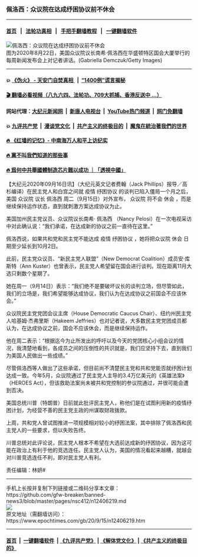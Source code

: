 ### 佩洛西：众议院在达成纾困协议前不休会
------------------------

#### [首页](https://github.com/gfw-breaker/banned-news3/blob/master/README.md) &nbsp;&nbsp;|&nbsp;&nbsp; [法轮功真相](https://github.com/begood0513/basic/blob/master/README.md)  &nbsp;&nbsp;|&nbsp;&nbsp; [手把手翻墙教程](https://github.com/gfw-breaker/guides/wiki)  &nbsp;&nbsp;|&nbsp;&nbsp; [一键翻墙软件](https://github.com/gfw-breaker/nogfw/blob/master/README.md)  



<div><img alt="佩洛西：众议院在达成纾困协议前不休会" class="attachment-djy_600_400 size-djy_600_400 wp-post-image" src="https://i.epochtimes.com/assets/uploads/2020/08/GettyImages-1228156007-600x400.jpg"/>
<div class="caption">
 图为2020年8月22日，美国众议院议长南希·佩洛西在华盛顿特区国会大厦举行的每周新闻发布会上对记者讲话。(Gabriella Demczuk/Getty Images)
</div></div><hr/>

#### 💥 [《伪火》 - 天安门自焚真相 ](http://158.247.195.190:10000/videos/blog/weihuo.html)&nbsp; |&nbsp; [“1400例”谎言揭秘  ](http://158.247.195.190:10000/videos/blog/jiexi1400.html)

#### [ 🎬  翻墙必看视频（八九六四、法轮功、709大抓捕、香港反送中 ...）](https://github.com/gfw-breaker/links/blob/master/banned.md)

#### 网站代理：[大纪元新闻网](http://158.247.195.190:10080/gb/) &nbsp;|&nbsp; [新唐人电视台](http://158.247.195.190:8808/gb/)  &nbsp;|&nbsp; [YouTube热门频道](http://158.247.195.190/youtube.html) &nbsp;|&nbsp; [网门免翻墙](http://158.247.195.190:11000/show.aspx?name=ogHome)

#### 💥 [九评共产党](http://158.247.195.190:10000/videos/res/jiuping/)&nbsp; |&nbsp; [漫谈党文化](http://158.247.195.190:10000/videos/res/mtdwh/)&nbsp; |&nbsp; [共产主义的终极目的](http://158.247.195.190:10000/videos/res/zjmd/)&nbsp; |&nbsp; [魔鬼在統治著我們的世界](http://158.247.195.190:10000/videos/res/TheSpecter/)  

#### [ 🔥  《红墙的记忆》- 中南海万人和平上访纪实](http://158.247.195.190:10000/videos/news/../legend/index.html)

#### [ 🔥  黨不叫我們知道的那些事](http://158.247.195.190:10000/videos/news/truth02.html)

#### [ 🔥  爲何中共舉國體制造芯片難以成功 ｜「透視中國」](http://158.247.195.190:10000/videos/news/don03.html)

<div><p>
 【大纪元2020年09月16日讯】（大纪元英文记者费翰（Jack Phillips）报导／高杉编译）在民主党人和白宫之间就
 <ok href="https://www.epochtimes.com/gb/tag/%E7%96%AB%E6%83%85.html">
  疫情
 </ok>
 <ok href="https://www.epochtimes.com/gb/tag/%E7%BA%BE%E5%9B%B0%E5%8D%8F%E8%AE%AE.html">
  纾困协议
 </ok>
 的谈判已陷入僵局一个月之后，美国
 <ok href="https://www.epochtimes.com/gb/tag/%E4%BC%97%E8%AE%AE%E9%99%A2.html">
  众议院
 </ok>
 议长
 <ok href="https://www.epochtimes.com/gb/tag/%E4%BD%A9%E6%B4%9B%E8%A5%BF.html">
  佩洛西
 </ok>
 周二（9月15日）对外宣布，
 <ok href="https://www.epochtimes.com/gb/tag/%E4%BC%97%E8%AE%AE%E9%99%A2.html">
  众议院
 </ok>
 将不会
 <ok href="https://www.epochtimes.com/gb/tag/%E4%BC%91%E4%BC%9A.html">
  休会
 </ok>
 ，而是继续保持运作状态，直到就刺激方案达成协议为止。
</p>
<p>
 美国加州民主党议员、众议院议长南希·
 <ok href="https://www.epochtimes.com/gb/tag/%E4%BD%A9%E6%B4%9B%E8%A5%BF.html">
  佩洛西
 </ok>
 （Nancy Pelosi）在一次电视采访中对此确认说：“我们承诺，在达成新的协议之前一直待在这里。”
</p>
<p>
 佩洛西说，如果共和党和民主党不能达成
 <ok href="https://www.epochtimes.com/gb/tag/%E7%96%AB%E6%83%85.html">
  疫情
 </ok>
 <ok href="https://www.epochtimes.com/gb/tag/%E7%BA%BE%E5%9B%B0%E5%8D%8F%E8%AE%AE.html">
  纾困协议
 </ok>
 ，她将把众议院
 <ok href="https://www.epochtimes.com/gb/tag/%E4%BC%91%E4%BC%9A.html">
  休会
 </ok>
 日期至少延长到10月2日。
</p>
<p>
 此前，民主党众议员、“新民主党人联盟”（New Democrat Coalition）成员安·库斯特（Ann Kuster）也曾表示，民主党人希望留在国会进行谈判。现在距离11月大选只剩数个星期了。
</p>
<p>
 她在周一（9月14日）表示：“我们绝不是要破坏议长的谈判立场，但尽管如此，我们的立场是，我们希望能够达成协议，我们认为在达成协议之前国会不应该休会。”
</p>
<p>
 众议院民主党党团会议主席（House Democratic Caucus Chair）、纽约州民主党人哈基姆·杰弗里斯（Hakeem Jeffries）也对记者说，大多数民主党党团成员都认为，在达成协议之前，国会不应该休会，而是继续保持运作。
</p>
<p>
 他在周二表示：“根据迄今为止所发出的呼吁以及今天的党团核心小组会议的情况，我清楚地看到，各成员之间的压倒性的共识就是，我们应坚持下去，直到我们为美国人民做出一些成绩。”
</p>
<p>
 尽管佩洛西等人做出了这些承诺，但目前尚不清楚民主党和共和党能否就纾困计划达成一致。今年5月，众议院通过了民主党人主导的3.4万亿美元的《英雄法案》（HEROES Act），但该救助法案尚未被共和党控制的参议院通过，并很可能会遭到否决。
</p>
<p>
 美国总统川普（特朗普）日前就此批评民主党人，称他们是在试图利用新的疫情纾困计划，为经营不善的民主党主政的州谋取财政拨款。
</p>
<p>
 上周，共和党人曾试图推进一项规模相对较小的纾困法案，其中排除了佩洛西和民主党人的一些要求，但以失败告终。
</p>
<p>
 川普总统对此评论说，民主党人根本不希望在大选前达成新的纾困协议，因为这可能在政治上有利于他的竞选连任。民主党人认为，美国的情况看起来越糟，就越会对川普竞选连任不利，即对民主党人有利。
</p>
<p>
 责任编辑：林妍#
</p>
</div>
<hr/>
手机上长按并复制下列链接或二维码分享本文章：<br/>
https://github.com/gfw-breaker/banned-news3/blob/master/pages/nsc412/n12406219.md <br/>
<a href='https://github.com/gfw-breaker/banned-news3/blob/master/pages/nsc412/n12406219.md'><img src='https://github.com/gfw-breaker/banned-news3/blob/master/pages/nsc412/n12406219.md.png'/></a> <br/>
原文地址（需翻墙访问）：https://www.epochtimes.com/gb/20/9/15/n12406219.htm


------------------------
#### [首页](https://github.com/gfw-breaker/banned-news3/blob/master/README.md) &nbsp;|&nbsp; [一键翻墙软件](https://github.com/gfw-breaker/nogfw/blob/master/README.md) &nbsp;| [《九评共产党》](https://github.com/gfw-breaker/9ping.md/blob/master/README.md#九评之一评共产党是什么) | [《解体党文化》](https://github.com/gfw-breaker/jtdwh.md/blob/master/README.md) | [《共产主义的终极目的》](https://github.com/gfw-breaker/gczydzjmd.md/blob/master/README.md)


<img src='http://gfw-breaker.win/banned-news3/pages/nsc412/n12406219.md' width='0px' height='0px'/>